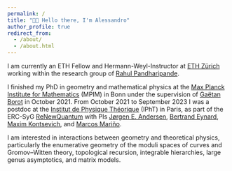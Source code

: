 ```yaml
---
permalink: /
title: "👋🏻 Hello there, I'm Alessandro"
author_profile: true
redirect_from: 
  - /about/
  - /about.html
---
```


I am currently an ETH Fellow and Hermann-Weyl-Instructor at [ETH Zürich](https://math.ethz.ch/) working within the research group of [Rahul Pandharipande](https://people.math.ethz.ch/~rahul/). 

I finished my PhD in geometry and mathematical physics at the [Max Planck Institute for Mathematics](https://www.mpim-bonn.mpg.de/) (MPIM) in Bonn under the supervision of [Gaëtan Borot](https://www.mathematik.hu-berlin.de/de/forschung/forschungsgebiete/mathematische-physik/borot-mp-homepage) in October 2021. From October 2021 to September 2023 I was a postdoc at the [Institut de Physique Théorique](https://www.ipht.fr/en/index.php) (IPhT) in Paris, as part of the ERC-SyG [ReNewQuantum](https://renewquantum.eu) with PIs [Jørgen E. Andersen](https://portal.findresearcher.sdu.dk/en/persons/jea), [Bertrand Eynard](http://bertrand.eynard.free.fr/index.html), [Maxim Kontsevich](https://www.ihes.fr/~maxim), and [Marcos Mariño](https://www.marcosmarino.net/).

I am interested in interactions between geometry and theoretical physics, particularly the enumerative geometry of the moduli spaces of curves and Gromov–Witten theory, topological recursion, integrable hierarchies, large genus asymptotics, and matrix models.